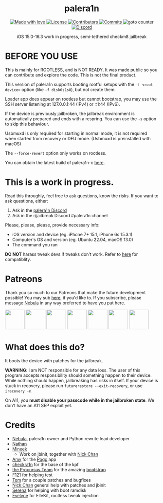 <h1 align="center">
  palera1n
</h1>

<p align="center">
  <a href="#">
    <img src="https://img.shields.io/badge/made%20with-love-E760A4.svg" alt="Made with love"></img>
  </a>
  <a href="https://github.com/palera1n/palera1n-c/blob/main/LICENSE" target="_blank">
    <img src="https://img.shields.io/github/license/palera1n/palera1n-c.svg" alt="License"></img>
  </a>
  <a href="https://github.com/palera1n/palera1n-c/graphs/contributors" target="_blank">
    <img src="https://img.shields.io/github/contributors/palera1n/palera1n-c.svg" alt="Contributors"></img>
  </a>
  <a href="https://github.com/palera1n/palera1n-c/commits/main" target="_blank">
    <img src="https://img.shields.io/github/commit-activity/w/palera1n/palera1n-c.svg" alt="Commits"></img>
  </a>
  <img src="https://img.shields.io/github/search/palera1n/palera1n-c/goto.svg" alt="goto counter"></img>
  <a href="https://dsc.gg/palera1n" target="_blank">
    <img src="https://img.shields.io/discord/1028398973452570725?label=discord" alt="Discord"></img>
  </a>
</p>

<p align="center">
iOS 15.0-16.3 work in progress, semi-tethered checkm8 jailbreak
</p>

# BEFORE YOU USE

This is mainly for ROOTLESS, and is NOT READY. It was made public so you can contribute and explore the code. This is not the final product.

This version of palera1n supports booting rootful setups with the `-f <root device>` option (like `-f disk0s1s8`), but not create them.

Loader app does appear on rootless but cannot bootstrap, you may use the SSH server listening at 127.0.0.1:44 (IPv4) or ::1:44 (IPv6).

If the device is previously jailbroken, the jailbreak environment is automatically prepared and ends with a respring. 
You can use the `-s` option to skip this behaviour.

Usbmuxd is only required for starting in normal mode, it is not required when started from recovery or DFU mode. (Usbmuxd is preinstalled with macOS)

The `--force-revert` option only works on rootless.

You can obtain the latest build of palera1n-c [here](https://cdn.nickchan.lol/palera1n/artifacts/c-rewrite/).

# This is a work in progress.

Read this throughly, feel free to ask questions, know the risks. If you want to ask questions, either:

1. Ask in the [palera1n Discord](https://discord.gg/4S3yUMxuQH)
2. Ask in the r/jailbreak Discord #palera1n channel

Please, please, please, provide necessary info:

- iOS version and device (eg. iPhone 7+ 15.1, iPhone 6s 15.3.1)
- Computer's OS and version (eg. Ubuntu 22.04, macOS 13.0)
- The command you ran

**DO NOT** harass tweak devs if tweaks don't work. Refer to [here](https://github.com/itsnebulalol/ios15-tweaks) for compatiblity.

# Patreons

Thank you so much to our Patreons that make the future development possible! You may sub [here](https://patreon.com/palera1n), if you'd like to. If you subscribe, please message [Nebula](https://twitter.com/itsnebulalol) in any way preferred to have you put here.

<a href="https://github.com/samh06"><img width=64 src="https://user-images.githubusercontent.com/18669106/206333607-881d7ca1-f3bf-4e18-b620-25de0c527315.png"></img></a>
<a href="https://havoc.app"><img width=64 src="https://docs.havoc.app/img/standard_icon.png"></img></a>
<a href="https://twitter.com/yyyyyy_public"><img width=64 src="https://pbs.twimg.com/profile_images/1429332550112079876/dQQgsURc_400x400.jpg"></img></a>
<a href="https://twitter.com/0xSp00kyb0t"><img width=64 src="https://pbs.twimg.com/profile_images/1603601553226620935/1t4yD1bD_400x400.jpg"></img></a>
<a href="https://chariz.com"><img width=64 src="https://chariz.com/img/favicon.png"></img></a>
<a href="https://twitter.com/stars6220"><img width=64 src="https://pbs.twimg.com/profile_images/1606990218925670400/Y4JBl6OS_400x400.jpg"></img></a>
<a href="https://github.com/beast9265"><img width=64 src="https://avatars.githubusercontent.com/u/79794946?v=4"></img></a>

# What does this do?

It boots the device with patches for the jailbreak. 

**WARNING**: I am NOT responsible for any data loss. The user of this program accepts responsibility should something happen to their device. While nothing should happen, jailbreaking has risks in itself. If your device is stuck in recovery, please run `futurerestore --exit-recovery`, or use `irecovery -n`.

On A11, you **must disable your passcode while in the jailbroken state**. We don't have an A11 SEP exploit yet.

<!--# Usage
See the [wiki](https://github.com/palera1n/palera1n-c/wiki).-->

# Credits

- [Nebula](https://github.com/itsnebulalol), palera1n owner and Python rewrite lead developer
- [Nathan](https://github.com/verygenericname)
- [Mineek](https://github.com/mineek)
    - Work on jbinit, together with [Nick Chan](https://github.com/asdfugil)
- [Amy](https://github.com/elihwyma) for the [Pogo](https://github.com/elihwyma/Pogo) app
- [checkra1n](https://github.com/checkra1n) for the base of the kpf
- [the Procursus Team](https://github.com/ProcursusTeam) for the amazing [bootstrap](https://github.com/ProcursusTeam/Procursus)
- [F121](https://github.com/F121Live) for helping test
- [Tom](https://github.com/guacaplushy) for a couple patches and bugfixes
- [Nick Chan](https://github.com/asdfugil) general help with patches and jbinit
- [Serena](https://github.com/SerenaKit) for helping with boot ramdisk
- [Évelyne](https://github.com/evelyneee) for ElleKit, rootless tweak injection
